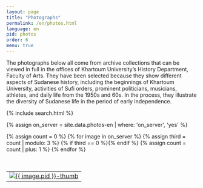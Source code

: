 ```yaml
---
layout: page
title: "Photographs"
permalink: /en/photos.html
language: en
pid: photos
order: 6
menu: true
---
```

The photographs below all come from archive collections that can be viewed in full in the offices of Khartoum University’s History Department, Faculty of Arts. They have been selected because they show different aspects of Sudanese history, including the beginnings of Khartoum University, activities of Sufi orders, prominent politicians, musicians, athletes, and daily life from the 1950s and 60s. In the process, they illustrate the diversity of Sudanese life in the period of early independence.

{% include search.html %}

{% assign on_server = site.data.photos-en | where: 'on_server', 'yes' %}
<table class="photo-grid" style="margin-top:50px;">
  {% assign count = 0 %}
  <tr>
    {% for image in on_server %}
      {% assign third = count | modulo: 3 %}
      {% if third == 0 %}</tr><tr>{% endif %}
      <td>
        <a href="{{ site.baseurl }}/photopages/en/{{ image.pid }}.html">
          <img src="http://photos.uofk.edu/thumbnails/{{ image.pid }}-thumb.jpg" alt="{{ image.pid }}-thumb"/>
        </a>
      </td>
      {% assign count = count | plus: 1 %}
    {% endfor %}
  </tr>
</table>
